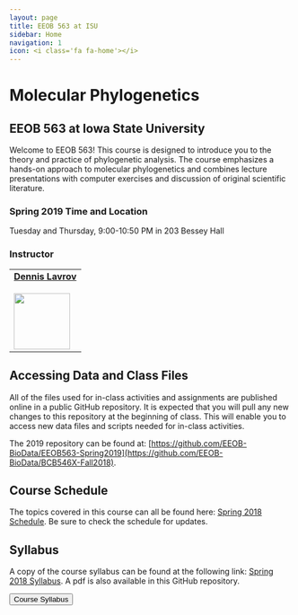 ```yaml
---
layout: page
title: EEOB 563 at ISU
sidebar: Home
navigation: 1
icon: <i class='fa fa-home'></i>
---
```


# Molecular Phylogenetics

## EEOB 563 at Iowa State University

Welcome to EEOB 563! This course is designed to introduce you to the theory and practice of phylogenetic analysis. The course emphasizes a hands-on approach to molecular phylogenetics and combines lecture presentations with computer exercises and discussion of original scientific literature.


### Spring 2019 Time and Location

Tuesday and Thursday, 9:00-10:50 PM in 203 Bessey Hall


### Instructor

<table>
  <tbody>
    <tr>
      <td><a href="https://sites.google.com/site/dennislavrov/"><b>Dennis Lavrov</b></a><br /><a href="mailto:dlavrov@iastate.edu"><i class="fa fa-envelope"></i></a> <a href="https://github.com/dlavrov"><i class="fa fa-github-square"></i></a> <a href="https://twitter.com/lavrov_dv"><i class="fa fa-twitter"></i></a><br><a href="https://sites.google.com/site/dennislavrov/"><img src="https://pbs.twimg.com/profile_images/768926478624927744/AllbTyWK_400x400.jpg" height="100" width="100"/></a></td>
    </tr>
  </tbody>
</table>

## Accessing Data and Class Files

All of the files used for in-class activities and assignments are published online in a public GitHub repository. 
It is expected that you will pull any new changes to this repository at the beginning of class. This will enable you to access new data files and scripts needed for in-class activities. 

The 2019 repository can be found at: [https://github.com/EEOB-BioData/EEOB563-Spring2019](https://github.com/EEOB-BioData/BCB546X-Fall2018). 

## Course Schedule

The topics covered in this course can all be found here: [Spring 2018 Schedule](https://sites.google.com/site/eeob563/schedule2018).
Be sure to check the schedule for updates.

## Syllabus

A copy of the course syllabus can be found at the following link: [Spring 2018 Syllabus](https://sites.google.com/site/eeob563/syllabus). A pdf is also available in this GitHub repository.

<a href="https://sites.google.com/site/eeob563/syllabus"><button type="button" class="btn btn-primary">Course Syllabus</button></a>
